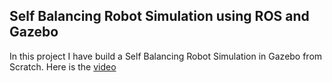 ## Self Balancing Robot Simulation using ROS and Gazebo

In this project I have build a Self Balancing Robot Simulation in Gazebo from Scratch. Here is the [video](https://youtu.be/kd0Hj7E6qeY)
